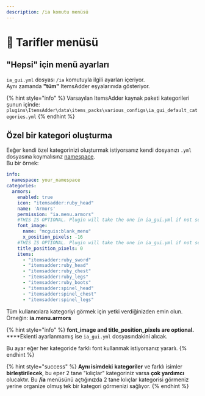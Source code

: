 ```yaml
---
description: /ia komutu menüsü
---
```


# 📃 Tarifler menüsü

## "Hepsi" için menü ayarları

`ia_gui.yml` dosyası  `/ia` komutuyla ilgili ayarları içeriyor.\
Aynı zamanda **"tüm"** ItemsAdder eşyalarınıda gösteriyor.

{% hint style="info" %}
Varsayılan ItemsAdder kaynak paketi kategorileri şunun içinde: `plugins\ItemsAdder\data\items_packs\various_configs\ia_gui_default_categories.yml`
{% endhint %}

## Özel bir kategori oluşturma

Eeğer kendi özel kategorinizi oluşturmak istiyorsanız kendi dosyanızı `.yml` dosyasına koymalısınz [namespace](adding-content/basic-concepts/namespace/).\
Bu bir örnek:

```yaml
info:
  namespace: your_namespace
categories:
  armors:
    enabled: true
    icon: "itemsadder:ruby_head"
    name: 'Armors'
    permission: "ia.menu.armors"
    #THIS IS OPTIONAL. Plugin will take the one in ia_gui.yml if not set.
    font_image:
      name: "mcguis:blank_menu"
      x_position_pixels: -16
    #THIS IS OPTIONAL. Plugin will take the one in ia_gui.yml if not set.
    title_position_pixels: 0
    items:
      - "itemsadder:ruby_sword"
      - "itemsadder:ruby_head"
      - "itemsadder:ruby_chest"
      - "itemsadder:ruby_legs"
      - "itemsadder:ruby_boots"
      - "itemsadder:spinel_head"
      - "itemsadder:spinel_chest"
      - "itemsadder:spinel_legs"
```

Tüm kullanıcılara kategoriyi görmek için yetki verdiğinizden emin olun.\
Örneğin: **ia.menu.armors**

{% hint style="info" %}
**font\_image and title\_position\_pixels are optional.**\
****Eklenti ayarlanmamış ise `ia_gui.yml` dosyasındakini alıcak.

Bu ayar eğer her kategoride farklı font kullanmak istiyorsanız yararlı.
{% endhint %}

{% hint style="success" %}
**Aynı isimdeki** **kategoriler** ve farklı isimler **birleştirilecek**, bu eper 2 tane "kılıçlar" kategoriniz varsa **çok yardımcı** olucaktır. Bu **/ia** menüsünü açtığınızda 2 tane kılıçlar kategorisi görmeniz yerine organize olmuş tek bir kategori görmenizi sağlıyor.
{% endhint %}
